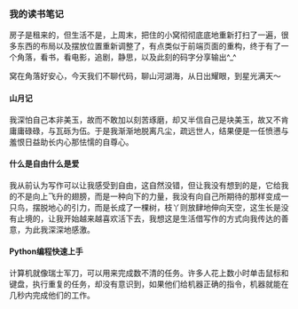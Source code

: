 ### 我的读书笔记

房子是租来的，但生活不是，上周末，把住的小窝彻彻底底地重新打扫了一遍，很多东西的布局以及摆放位置重新调整了，有点类似于前端页面的重构，终于有了一个角落，看书，看电影，追剧，静思，以及此刻的码字分享输出^_^

窝在角落好安心，今天我们不聊代码，聊山河湖海，从日出耀眼，到星光满天～

#### 山月记

我深怕自己本非美玉，故而不敢加以刻苦琢磨，却又半信自己是块美玉，故又不肯庸庸碌碌，与瓦砾为伍。于是我渐渐地脱离凡尘，疏远世人，结果便是一任愤懑与羞恨日益助长内心那怯懦的自尊心。

#### 什么是自由什么是爱

我从前认为写作可以让我感受到自由，这自然没错，但让我没有想到的是，它给我的不是向上飞升的翅膀，而是一种向下的力量，我没有向自己所期待的那样变成一只鸟，摆脱地心的引力，而是长成了一棵树，枝丫则放肆地伸向天空，这生长是没有止境的，让我开始越来越喜欢活下去，我想这是生活借写作的方式向我传达的善意，为此我深深地感激。

#### Python编程快速上手

计算机就像瑞士军刀，可以用来完成数不清的任务。许多人花上数小时单击鼠标和键盘，执行重复的任务，却没有意识到，如果他们给机器正确的指令，机器就能在几秒内完成他们的工作。
